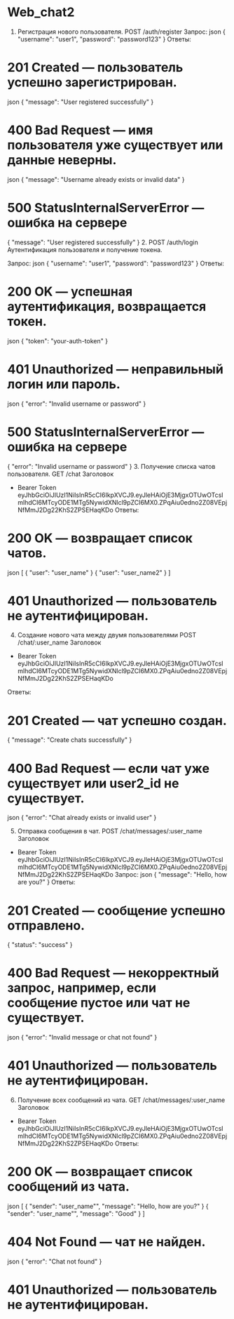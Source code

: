 # Web_chat2

1. Регистрация нового пользователя. POST /auth/register
Запрос: json
{
"username": "user1",
"password": "password123"
}
Ответы:
# 201 Created — пользователь успешно зарегистрирован.
json
{
"message": "User registered successfully"
}
# 400 Bad Request — имя пользователя уже существует или данные неверны.
json
{
"message": "Username already exists or invalid data"
}
# 500 StatusInternalServerError — ошибка на сервере
{
"message": "User registered successfully"
}
2. POST /auth/login Аутентификация пользователя и получение токена.

Запрос: json
{
"username": "user1",
"password": "password123"
}
Ответы:
# 200 OK — успешная аутентификация, возвращается токен.
json
{
"token": "your-auth-token"
}
# 401 Unauthorized — неправильный логин или пароль.
json
{
"error": "Invalid username or password"
}
# 500 StatusInternalServerError — ошибка на сервере
{
"error": "Invalid username or password"
}
3. Получение списка чатов пользователя. GET /chat
  Заголовок 
  - Bearer Token eyJhbGciOiJIUzI1NiIsInR5cCI6IkpXVCJ9.eyJleHAiOjE3MjgxOTUwOTcsImlhdCI6MTcyODE1MTg5NywidXNlcl9pZCI6MX0.ZPqAiu0edno2Z08VEpjNfMmJ2Dg22KhS2ZPSEHaqKDo
Ответы:
# 200 OK — возвращает список чатов.
json
[
{
"user": "user_name"
}
{
"user": "user_name2"
}
]
# 401 Unauthorized — пользователь не аутентифицирован.
4. Создание нового чата между двумя пользователями POST /chat/:user_name
   Заголовок
- Bearer Token eyJhbGciOiJIUzI1NiIsInR5cCI6IkpXVCJ9.eyJleHAiOjE3MjgxOTUwOTcsImlhdCI6MTcyODE1MTg5NywidXNlcl9pZCI6MX0.ZPqAiu0edno2Z08VEpjNfMmJ2Dg22KhS2ZPSEHaqKDo

Ответы:
# 201 Created — чат успешно создан.
{
"message": "Create chats successfully"
}
# 400 Bad Request — если чат уже существует или user2_id не существует.
json
{
"error": "Chat already exists or invalid user"
}

5. Отправка сообщения в чат. POST /chat/messages/:user_name
   Заголовок
- Bearer Token eyJhbGciOiJIUzI1NiIsInR5cCI6IkpXVCJ9.eyJleHAiOjE3MjgxOTUwOTcsImlhdCI6MTcyODE1MTg5NywidXNlcl9pZCI6MX0.ZPqAiu0edno2Z08VEpjNfMmJ2Dg22KhS2ZPSEHaqKDo
Запрос:
json
{
"message": "Hello, how are you?"
}
Ответы:
# 201 Created — сообщение успешно отправлено.
{
"status": "success"
}
# 400 Bad Request — некорректный запрос, например, если сообщение пустое или чат не существует.
json
{
"error": "Invalid message or chat not found"
}
# 401 Unauthorized — пользователь не аутентифицирован.

6. Получение всех сообщений из чата. GET /chat/messages/:user_name
   Заголовок
- Bearer Token eyJhbGciOiJIUzI1NiIsInR5cCI6IkpXVCJ9.eyJleHAiOjE3MjgxOTUwOTcsImlhdCI6MTcyODE1MTg5NywidXNlcl9pZCI6MX0.ZPqAiu0edno2Z08VEpjNfMmJ2Dg22KhS2ZPSEHaqKDo
Ответы:
# 200 OK — возвращает список сообщений из чата.
json
[
{
"sender": "user_name"",
"message": "Hello, how are you?"
}
{
"sender": "user_name"",
"message": "Good"
}
]
# 404 Not Found — чат не найден.
json
{
"error": "Chat not found"
}
# 401 Unauthorized — пользователь не аутентифицирован.

